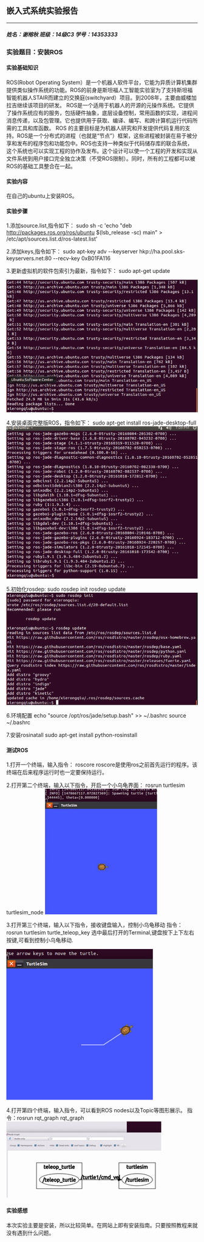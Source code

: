 
## 嵌入式系统实验报告
***

##### _姓名：谢榕秋    班级：14级C3    学号：14353333_
### 实验题目：安装ROS


#### 实验基础知识
ROS(Robot Operating System）是一个机器人软件平台，它能为异质计算机集群提供类似操作系统的功能。ROS的前身是斯坦福人工智能实验室为了支持斯坦福智能机器人STAIR而建立的交换庭(switchyard）项目。到2008年，主要由威楼加拉吉继续该项目的研发。
ROS是一个适用于机器人的开源的元操作系统。它提供了操作系统应有的服务，包括硬件抽象，底层设备控制，常用函数的实现，进程间消息传递，以及包管理。它也提供用于获取、编译、编写、和跨计算机运行代码所需的工具和库函数。
ROS 的主要目标是为机器人研究和开发提供代码复用的支持。ROS是一个分布式的进程（也就是“节点”）框架，这些进程被封装在易于被分享和发布的程序包和功能包中。ROS也支持一种类似于代码储存库的联合系统，这个系统也可以实现工程的协作及发布。这个设计可以使一个工程的开发和实现从文件系统到用户接口完全独立决策（不受ROS限制）。同时，所有的工程都可以被ROS的基础工具整合在一起。

#### 实验内容
在自己的ubuntu上安装ROS。

#### 实验步骤
1.添加source.list,指令如下：
sudo sh -c 'echo "deb http://packages.ros.org/ros/ubuntu $(lsb_release -sc) main" > /etc/apt/sources.list.d/ros-latest.list'

2.添加keys,指令如下：
sudo apt-key adv --keyserver hkp://ha.pool.sks-keyservers.net:80 --recv-key 0xB01FA116

3.更新虚拟机的软件包索引为最新，指令如下：
sudo apt-get update

![enter description here][1]

4.安装桌面完整版ROS，指令如下：
sudo apt-get install ros-jade-desktop-full
![enter description here][2]

5.初始化rosdep: 
sudo rosdep init
rosdep update
![enter description here][3]

6.环境配置 
echo "source /opt/ros/jade/setup.bash" >> ~/.bashrc
source ~/.bashrc

7.安装rosinatall
sudo apt-get install python-rosinstall

#### 测试ROS
1.打开一个终端，输入指令： roscore
roscore是使用ros之前首先运行的程序。该终端在后来程序运行时也一定要保持运行。

2.打开第二个终端，输入以下指令，开启一个小乌龟界面： 
rosrun turtlesim turtlesim_node
![enter description here][4]

3.打开第三个终端，输入以下指令，接收键盘输入，控制小乌龟移动 
指令：rosrun turtlesim turtle_teleop_key
选中最后打开的Terminal,键盘按下上下左右按键,可看到控制小乌龟移动. 

![enter description here][5]

4.打开第四个终端，输入指令，可以看到ROS nodes以及Topic等图形展示。
指令：rosrun rqt_graph rqt_graph
![enter description here][6]

#### 实验感想
本次实验主要是安装，所以比较简单。在网站上即有安装指南。只要按照教程来就没有遇到什么问题。


  [1]: https://github.com/xierq5/ES2016_14353333/blob/master/image/lab501.PNG
  [2]: https://github.com/xierq5/ES2016_14353333/blob/master/image/lab502.PNG
  [3]: https://github.com/xierq5/ES2016_14353333/blob/master/image/lab503.PNG
  [4]: https://github.com/xierq5/ES2016_14353333/blob/master/image/501.PNG
  [5]: https://github.com/xierq5/ES2016_14353333/blob/master/image/502.PNG
  [6]: https://github.com/xierq5/ES2016_14353333/blob/master/image/503.PNG

